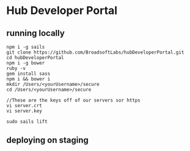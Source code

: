 # Hub Developer Portal

## running locally

```
npm i -g sails
git clone https://github.com/BroadsoftLabs/hubDeveloperPortal.git
cd hubDeveloperPortal
npm i -g bower
ruby -v
gem install sass
npm i && bower i
mkdir /Users/<yourUsername>/secure
cd /Users/<yourUsername>/secure

//These are the keys off of our servers sor https
vi server.crt
vi server.key

sudo sails lift
```

## deploying on staging

